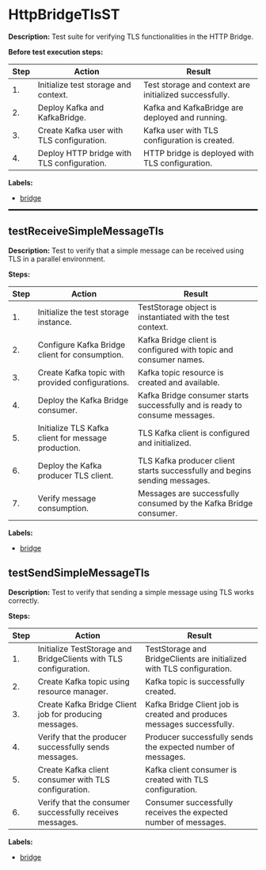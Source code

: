 # HttpBridgeTlsST

**Description:** Test suite for verifying TLS functionalities in the HTTP Bridge.

**Before test execution steps:**

| Step | Action | Result |
| - | - | - |
| 1. | Initialize test storage and context. | Test storage and context are initialized successfully. |
| 2. | Deploy Kafka and KafkaBridge. | Kafka and KafkaBridge are deployed and running. |
| 3. | Create Kafka user with TLS configuration. | Kafka user with TLS configuration is created. |
| 4. | Deploy HTTP bridge with TLS configuration. | HTTP bridge is deployed with TLS configuration. |

**Labels:**

* [bridge](labels/bridge.md)

<hr style="border:1px solid">

## testReceiveSimpleMessageTls

**Description:** Test to verify that a simple message can be received using TLS in a parallel environment.

**Steps:**

| Step | Action | Result |
| - | - | - |
| 1. | Initialize the test storage instance. | TestStorage object is instantiated with the test context. |
| 2. | Configure Kafka Bridge client for consumption. | Kafka Bridge client is configured with topic and consumer names. |
| 3. | Create Kafka topic with provided configurations. | Kafka topic resource is created and available. |
| 4. | Deploy the Kafka Bridge consumer. | Kafka Bridge consumer starts successfully and is ready to consume messages. |
| 5. | Initialize TLS Kafka client for message production. | TLS Kafka client is configured and initialized. |
| 6. | Deploy the Kafka producer TLS client. | TLS Kafka producer client starts successfully and begins sending messages. |
| 7. | Verify message consumption. | Messages are successfully consumed by the Kafka Bridge consumer. |

**Labels:**

* [bridge](labels/bridge.md)


## testSendSimpleMessageTls

**Description:** Test to verify that sending a simple message using TLS works correctly.

**Steps:**

| Step | Action | Result |
| - | - | - |
| 1. | Initialize TestStorage and BridgeClients with TLS configuration. | TestStorage and BridgeClients are initialized with TLS configuration. |
| 2. | Create Kafka topic using resource manager. | Kafka topic is successfully created. |
| 3. | Create Kafka Bridge Client job for producing messages. | Kafka Bridge Client job is created and produces messages successfully. |
| 4. | Verify that the producer successfully sends messages. | Producer successfully sends the expected number of messages. |
| 5. | Create Kafka client consumer with TLS configuration. | Kafka client consumer is created with TLS configuration. |
| 6. | Verify that the consumer successfully receives messages. | Consumer successfully receives the expected number of messages. |

**Labels:**

* [bridge](labels/bridge.md)

